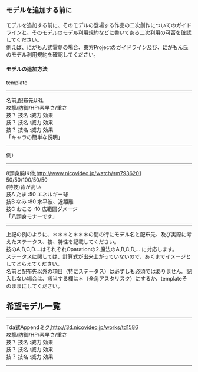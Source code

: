 ## `モデルを追加する前に`
モデルを追加する前に、そのモデルの登場する作品の二次創作についてのガイドラインと、そのモデルのモデル利用規約などに書いてある二次利用の可否を確認してください。  
例えば、にがもん式霊夢の場合、東方Projectのガイドライン及び、にがもん氏のモデル利用規約を確認してください。　  

#### モデルの追加方法

template
***
名前,配布先URL<br>
攻撃/防御/HP/素早さ/重さ<br>
技？ 技名 :威力 効果<br>
技？ 技名 :威力 効果<br>
技？ 技名 :威力 効果<br>
「キャラの簡単な説明」
*** 
例）
*** 
8頭身腕IK他,http://www.nicovideo.jp/watch/sm7936201<br>
50/50/100/50/50<br>
(特技)背が高い<br>
技A たま :50 エネルギー球<br>
技B なみ :80 水平波、近距離<br>
技C おこる :10 広範囲ダメージ<br>
「八頭身モナーです」
***  

上記の例のように、＊＊＊と＊＊＊の間の行にモデル名と配布先、及び実際に考えたステータス、技、特性を記載してください。  
技のA,B,C,D.…はそれぞれOparationの2.魔法のA,B,C,D,… に対応します。  
ステータスに関しては、計算式が出来上がっていないので、あくまでイメージとしてとらえてください。  
名前と配布先以外の項目（特にステータス）は必ずしも必須ではありません。記入しない場合は、該当する欄は＊（全角アスタリスク）にするか、templateそのままにしてください。  

## 希望モデル一覧
***
Tda式Appendミク,http://3d.nicovideo.jp/works/td1586<br>
攻撃/防御/HP/素早さ/重さ<br>
技？ 技名 :威力 効果<br>
技？ 技名 :威力 効果<br>
技？ 技名 :威力 効果<br>
***